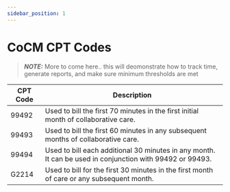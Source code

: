 ```yaml
---
sidebar_position: 1
---
```


# CoCM CPT Codes

> **_NOTE:_** More to come here.. this will deomonstrate how to track time, generate reports, and make sure minimum thresholds are met


| CPT Code 	         | Description                                                                                              |
|--------------------|----------------------------------------------------------------------------------------------------------|
| 99492   	          | Used to bill the first 70 minutes in the first initial month of collaborative care.                      |
| 99493   	          | Used to bill the first 60 minutes in any subsequent months of collaborative care.                        |
| 99494  	 | Used to bill each additional 30 minutes in any month. It can be used in conjunction with 99492 or 99493. |
| G2214                   | Used to bill for the first 30 minutes in the first month of care or any subsequent month.                |
